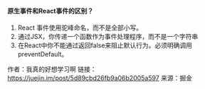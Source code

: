 #### 原生事件和React事件的区别？
1. React 事件使用驼峰命名，而不是全部小写。
2. 通过JSX，你传递一个函数作为事件处理程序，而不是一个字符串
3. 在React中你不能通过返回false来阻止默认行为。必须明确调用preventDefault。


作者：我真的好想学习啊
链接：https://juejin.im/post/5d89cbd26fb9a06b2005a597
来源：掘金
